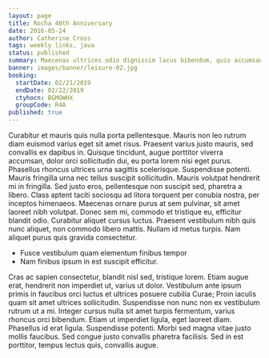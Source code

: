 ```yaml
---
layout: page
title: Rocha 40th Anniversary
date: 2016-05-24
author: Catherine Cross
tags: weekly links, java
status: published
summary: Maecenas ultrices odio dignissim lacus bibendum, quis accumsan.
banner: images/banner/leisure-02.jpg
booking:
  startDate: 02/21/2019
  endDate: 02/22/2019
  ctyhocn: BGMOWHX
  groupCode: R4A
published: true
---
```

Curabitur et mauris quis nulla porta pellentesque. Mauris non leo rutrum diam euismod varius eget sit amet risus. Praesent varius justo mauris, sed convallis ex dapibus in. Quisque tincidunt, augue porttitor viverra accumsan, dolor orci sollicitudin dui, eu porta lorem nisi eget purus. Phasellus rhoncus ultrices urna sagittis scelerisque. Suspendisse potenti. Mauris fringilla urna nec tellus suscipit sollicitudin. Mauris volutpat hendrerit mi in fringilla. Sed justo eros, pellentesque non suscipit sed, pharetra a libero. Class aptent taciti sociosqu ad litora torquent per conubia nostra, per inceptos himenaeos. Maecenas ornare purus at sem pulvinar, sit amet laoreet nibh volutpat. Donec sem mi, commodo et tristique eu, efficitur blandit odio. Curabitur aliquet cursus luctus. Praesent vestibulum nibh quis nunc aliquet, non commodo libero mattis. Nullam id metus turpis. Nam aliquet purus quis gravida consectetur.

* Fusce vestibulum quam elementum finibus tempor
* Nam finibus ipsum in est suscipit efficitur.

Cras ac sapien consectetur, blandit nisl sed, tristique lorem. Etiam augue erat, hendrerit non imperdiet ut, varius ut dolor. Vestibulum ante ipsum primis in faucibus orci luctus et ultrices posuere cubilia Curae; Proin iaculis quam sit amet ultrices sollicitudin. Suspendisse non nunc non ex vestibulum rutrum ut a mi. Integer cursus nulla sit amet turpis fermentum, varius rhoncus orci bibendum. Etiam ut imperdiet ligula, eget laoreet diam. Phasellus id erat ligula. Suspendisse potenti. Morbi sed magna vitae justo mollis faucibus. Sed congue justo convallis pharetra facilisis. Sed in est porttitor, tempus lectus quis, convallis augue.
